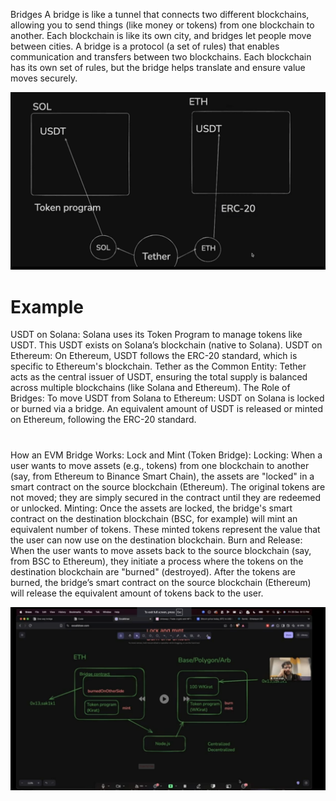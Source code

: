 Bridges
A bridge is like a tunnel that connects two different blockchains, allowing you to send things (like money or tokens) from one blockchain to another. Each blockchain is like its own city, and bridges let people move between cities.
A bridge is a protocol (a set of rules) that enables communication and transfers between two blockchains. Each blockchain has its own set of rules, but the bridge helps translate and ensure value moves securely.


![img.png](img.png)


# Example

USDT on Solana:
Solana uses its Token Program to manage tokens like USDT.
This USDT exists on Solana’s blockchain (native to Solana).
USDT on Ethereum:
On Ethereum, USDT follows the ERC-20 standard, which is specific to Ethereum's blockchain.
Tether as the Common Entity:
Tether acts as the central issuer of USDT, ensuring the total supply is balanced across multiple blockchains (like Solana and Ethereum).
The Role of Bridges:
To move USDT from Solana to Ethereum:
USDT on Solana is locked or burned via a bridge.
An equivalent amount of USDT is released or minted on Ethereum, following the ERC-20 standard.

#




How an EVM Bridge Works:
Lock and Mint (Token Bridge):
Locking: When a user wants to move assets (e.g., tokens) from one blockchain to another (say, from Ethereum to Binance Smart Chain), the assets are "locked" in a smart contract on the source blockchain (Ethereum). The original tokens are not moved; they are simply secured in the contract until they are redeemed or unlocked.
Minting: Once the assets are locked, the bridge's smart contract on the destination blockchain (BSC, for example) will mint an equivalent number of tokens. These minted tokens represent the value that the user can now use on the destination blockchain.
Burn and Release:
When the user wants to move assets back to the source blockchain (say, from BSC to Ethereum), they initiate a process where the tokens on the destination blockchain are "burned" (destroyed).
After the tokens are burned, the bridge’s smart contract on the source blockchain (Ethereum) will release the equivalent amount of tokens back to the user.


![img_1.png](img_1.png)